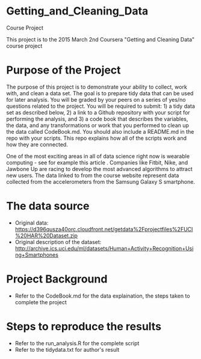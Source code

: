# Getting_and_Cleaning_Data
Course Project

This project is to the 2015 March 2nd Coursera "Getting and Cleaning Data" course project 

# Purpose of the Project

The purpose of this project is to demonstrate your ability to collect, work with, and clean a data set. The goal is to prepare tidy data that can be used for later analysis. You will be graded by your peers on a series of yes/no questions related to the project. You will be required to submit: 1) a tidy data set as described below, 2) a link to a Github repository with your script for performing the analysis, and 3) a code book that describes the variables, the data, and any transformations or work that you performed to clean up the data called CodeBook.md. You should also include a README.md in the repo with your scripts. This repo explains how all of the scripts work and how they are connected.

One of the most exciting areas in all of data science right now is wearable computing - see for example this article . Companies like Fitbit, Nike, and Jawbone Up are racing to develop the most advanced algorithms to attract new users. The data linked to from the course website represent data collected from the accelerometers from the Samsung Galaxy S smartphone.

# The data source

* Original data:
https://d396qusza40orc.cloudfront.net/getdata%2Fprojectfiles%2FUCI%20HAR%20Dataset.zip
* Original description of the dataset:
http://archive.ics.uci.edu/ml/datasets/Human+Activity+Recognition+Using+Smartphones

# Project Background

* Refer to the CodeBook.md for the data explaination, the steps taken to complete the project

# Steps to reproduce the results

* Refer to the run_analysis.R for the complete script
* Refer to the tidydata.txt for author's result
